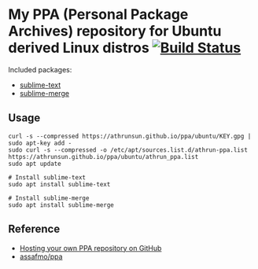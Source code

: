 # My PPA (Personal Package Archives) repository for Ubuntu derived Linux distros [![Build Status](https://dev.azure.com/okampfer/ppa_build/_apis/build/status/ppa_build?branchName=master)](https://dev.azure.com/okampfer/ppa_build/_build/latest?definitionId=5&branchName=master)

Included packages:

- [sublime-text](https://www.sublimetext.com)
- [sublime-merge](https://www.sublimemerge.com)

## Usage
```shell
curl -s --compressed https://athrunsun.github.io/ppa/ubuntu/KEY.gpg | sudo apt-key add -
sudo curl -s --compressed -o /etc/apt/sources.list.d/athrun-ppa.list https://athrunsun.github.io/ppa/ubuntu/athrun_ppa.list
sudo apt update

# Install sublime-text
sudo apt install sublime-text

# Install sublime-merge
sudo apt install sublime-merge
```

## Reference
- [Hosting your own PPA repository on GitHub](https://assafmo.github.io/2019/05/02/ppa-repo-hosted-on-github.html)
- [assafmo/ppa](https://github.com/assafmo/ppa)
